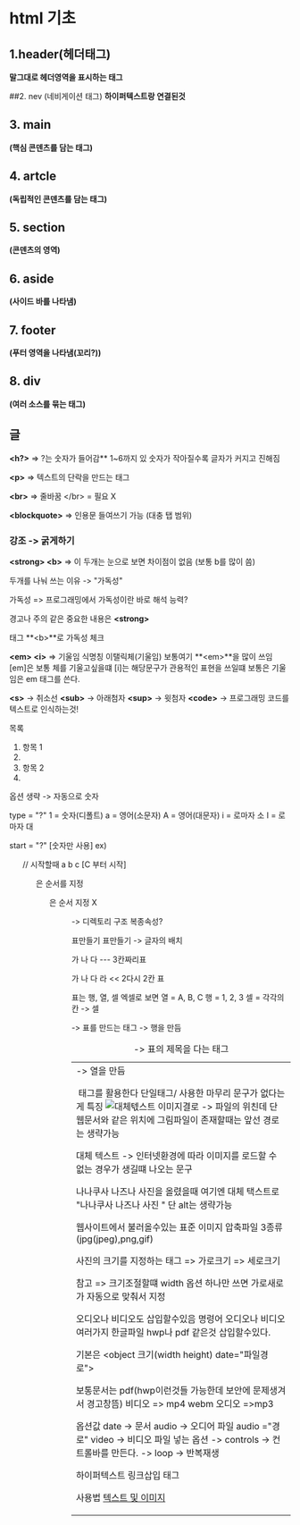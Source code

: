 # html 기초

## 1.header(헤더태그)
**말그대로 헤더영역을 표시하는 태그**

##2. nev (네비게이션 태그)
**하이퍼텍스트랑 연결된것**

## 3. main 
**(핵심 콘덴츠를 담는 태그)**

## 4. artcle 
**(독립적인 콘덴츠를 담는 태그)**

## 5. section 
**(콘덴츠의 영역)**

## 6. aside 
**(사이드 바를 나타냄)**

## 7. footer 
**(푸터 영역을 나타냄(꼬리?))**

## 8. div 
**(여러 소스를 묶는 태그)**

## 글
**<h?>** => ?는 숫자가 들어감**
1~6까지 있 숫자가 작아질수록 글자가 커지고 진해짐

**\<p\>** => 텍스트의 단락을 만드는 태그

**\<br\>** => 줄바꿈 \</br\> = 필요 X

**\<blockquote\>** => 인용문 들여쓰기 가능 (대충 탭 범위)

### 강조 -> 굵게하기
**\<strong\> \<b\>** => 이 두개는 눈으로 보면 차이점이 없음 (보통 b를 많이 씀)

두개를 나눠 쓰는 이유 -> "가독성"


가독성 => 프로그래밍에서 가독성이란 바로 해석 능력?

경고나 주의 같은 중요한 내용은 **\<strong\>**

태그 **\<b\>**로 가독성 체크

**\<em\> \<i\>** => 기울임
식명칭 이탤릭체(기울임)
보통여기 **\<em\>**을 많이 쓰임
[em]은 보통 체를 기울고싶을떄 [i]는 해당문구가 관용적인 표현을 쓰일떄
보통은 기울임은 em 태그를 쓴다.

**\<s\>** -> 취소선
**\<sub\>** -> 아래첨자
**\<sup\>** -> 윗첨자
**\<code\>** -> 프로그래밍 코드를 텍스트로 인식하는것!

목록
<ol 옵션> 
    <li>항목 1<li>
    <li>항목 2<li>
</ol>
옵션 생략 -> 자동으로 숫자

type = "?"
1 = 숫자(디폴트)
a = 영어(소문자)
A = 영어(대문자)
i = 로마자 소
I = 로마자 대

start = "?" [숫자만 사용]
ex) <ol type ="a" stret = "3">
// 시작할때 a b c [C 부터 시작]

<ol>은 순서를 지정
<ul>은 순서 지정 X

<dl> <dt> <dd> -> 디렉토리 구조 복종속성?

표만들기
표만들기 -> 글자의 배치

가 나 다 --- 3칸짜리표

가 나
다 라 << 2다시 2칸 표

표는 행, 열, 셀
엑셀로 보면
열 = A, B, C
행 = 1, 2, 3
셀 = 각각의 칸 -> 셀

<table>   -> 표를 만드는 태그
<caption> -> 표의 제목을 다는 태그
<tr> -> 행을 만듬
<td> -> 열을 만듬

<img> 태그를 활용한다 단일태그/ 사용한 마무리 문구가 없다는게 특징 
<img src = "이미지 경로" alt = "대체텏스트">
이미지결로 -> 파일의 위친데
단 웹문서와 같은 위치에 그림파일이 존재할때는 앞선 경로는 생략가능


대체 텍스트 -> 인터넷환경에 따라 이미지를 로드할 수 없는 경우가 생길떄 나오는 문구

나나쿠사 나즈나 사진을 올렸을때 여기엔 대체 택스트로 "나나쿠사 나즈나 사진 " 단 alt는 생략가능

웹사이트에서 불러올수있는 표준 이미지 압축파일 3종류
(jpg(jpeg),png,gif)

사진의 크기를 지정하는 태그
<width>  => 가로크기
<height> => 세로크기

참고 => 크기조절할떄 width 옵션 하나만 쓰면 가로새로가 자동으로 맞춰서 지정

오디오나 비디오도 삽입할수있음
<object> 명령어 오디오나 비디오 여러가지
한글파일 hwp나 pdf 같은것 삽입할수있다.

기본은 <object 크기(width height) date="파일경로"></object>
보통문서는 pdf(hwp이런것들 가능한데 보안에 문제생겨서 경고창뜸)
비디오 => mp4 webm
오디오 =>mp3

옵션값
date -> 문서
audio -> 오디어 파일 audio ="경로"
video -> 비디오 파일 넣는 옵션
    -> controls -> 컨트롤바를 만든다.
    -> loop -> 반복재생

하이퍼텍스트 링크삽입
<a>태그

사용법 
<a href ="링크할주소">텍스트 및 이미지
























